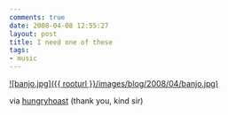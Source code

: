 ```yaml
---
comments: true
date: 2008-04-08 12:55:27
layout: post
title: I need one of these
tags:
- music
---
```


[![banjo.jpg]({{ rooturl }}/images/blog/2008/04/banjo.jpg)](http://hungryghoast.tumblr.com/post/30995260)

via [hungryhoast](http://hungryghoast.tumblr.com/) (thank you, kind sir)
